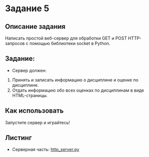 # Задание 5

## Описание задания

Написать простой веб-сервер для обработки GET и POST HTTP-запросов с помощью библиотеки socket в Python.

## Задание:

- Сервер должен:

1. Принять и записать информацию о дисциплине и оценке по дисциплине.
2. Отдать информацию обо всех оценках по дисциплинам в виде HTML-страницы.

## Как использовать

Запустите сервер и играйтесь!

## Листинг

- Серверная часть: [http_server.py](..%2F..%2Flaboratory_work_1%2F5%2Fhttp_server.py)
